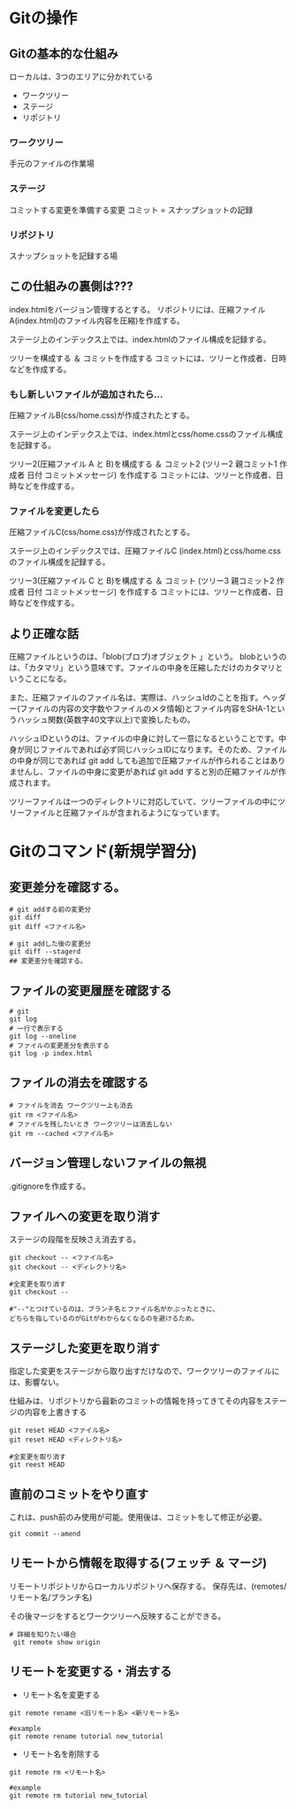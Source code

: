 # Gitの操作

## Gitの基本的な仕組み
 ローカルは、3つのエリアに分かれている
 + ワークツリー
 + ステージ
 + リポジトリ

### ワークツリー
 手元のファイルの作業場

### ステージ
 コミットする変更を準備する変更
 コミット = スナップショットの記録

### リポジトリ
 スナップショットを記録する場

## この仕組みの裏側は???
 index.htmlをバージョン管理するとする。
 リポジトリには、圧縮ファイルA(index.html)のファイル内容を圧縮)を作成する。

 ステージ上のインデックス上では、index.htmlのファイル構成を記録する。

 ツリーを構成する ＆ コミットを作成する 
 コミットには、ツリーと作成者、日時などを作成する。

### もし新しいファイルが追加されたら...
 圧縮ファイルB(css/home.css)が作成されたとする。

 ステージ上のインデックス上では、index.htmlとcss/home.cssのファイル構成を記録する。
 
 ツリー2(圧縮ファイル A と B)を構成する ＆ コミット2 (ツリー2 親コミット1 作成者 日付 コミットメッセージ) を作成する 
 コミットには、ツリーと作成者、日時などを作成する。

### ファイルを変更したら 
 圧縮ファイルC(css/home.css)が作成されたとする。

 ステージ上のインデックスでは、圧縮ファイルC (index.html)とcss/home.cssのファイル構成を記録する。
 
 ツリー3(圧縮ファイル C と B)を構成する ＆ コミット (ツリー3 親コミット2 作成者 日付 コミットメッセージ) を作成する 
 コミットには、ツリーと作成者、日時などを作成する。
 
## より正確な話
 圧縮ファイルというのは、「blob(ブロブ)オブジェクト 」という。 blobというのは、「カタマリ」という意味です。ファイルの中身を圧縮しただけのカタマリということになる。

 また、圧縮ファイルのファイル名は、実際は、ハッシュIdのことを指す。ヘッダー(ファイルの内容の文字数やファイルのメタ情報)とファイル内容をSHA-1というハッシュ関数(英数字40文字以上)で変換したもの。

 ハッシュIDというのは、ファイルの中身に対して一意になるということです。中身が同じファイルであれば必ず同じハッシュIDになります。そのため、ファイルの中身が同じであれば git add しても追加で圧縮ファイルが作られることはありませんし、ファイルの中身に変更があれば git add すると別の圧縮ファイルが作成されます。

 ツリーファイルは一つのディレクトリに対応していて、ツリーファイルの中にツリーファイルと圧縮ファイルが含まれるようになっています。

# Gitのコマンド(新規学習分)
 ## 変更差分を確認する。
 ```
 # git addする前の変更分
 git diff
 git diff <ファイル名>

 # git addした後の変更分
 git diff --stagerd
 ## 変更差分を確認する。
 ```
 ## ファイルの変更履歴を確認する
 ```
 # git 
 git log
 # 一行で表示する
 git log --oneline
 # ファイルの変更差分を表示する
 git log -p index.html
 ```
 ## ファイルの消去を確認する
 ```
 # ファイルを消去 ワークツリー上も消去
 git rm <ファイル名>
 # ファイルを残したいとき ワークツリーは消去しない
 git rm --cached <ファイル名>
 ```

 ## バージョン管理しないファイルの無視

 .gitignoreを作成する。 

 ## ファイルへの変更を取り消す
 ステージの段階を反映さえ消去する。
 ```
 git checkout -- <ファイル名>
 git checkout -- <ディレクトリ名>
 
 #全変更を取り消す
 git checkout --

 #"--"とつけているのは、ブランチ名とファイル名がかぶったときに、
 どちらを指しているのがGitがわからなくなるのを避けるため。
 ```
 ## ステージした変更を取り消す
指定した変更をステージから取り出すだけなので、ワークツリーのファイルには、影響ない。

仕組みは、リポジトリから最新のコミットの情報を持ってきてその内容をステージの内容を上書きする
 ```
 git reset HEAD <ファイル名>
 git reset HEAD <ディレクトリ名>

 #全変更を取り消す
 git reest HEAD
 ```

 ## 直前のコミットをやり直す
これは、push前のみ使用が可能。使用後は、コミットをして修正が必要。

 ``` 
 git commit --amend 
 ```

 ## リモートから情報を取得する(フェッチ ＆ マージ)

 リモートリポジトリからローカルリポジトリへ保存する。
 保存先は、(remotes/リモート名/ブランチ名)
 
 その後マージをするとワークツリーへ反映することができる。

 ```
 # 詳細を知りたい場合
  git remote show origin
 ```

 ## リモートを変更する・消去する
+ リモート名を変更する 
 ```
 git remote rename <旧リモート名> <新リモート名>

 #example 
 git remote rename tutorial new_tutorial
 ```
 + リモート名を削除する
 ```
 git remote rm <リモート名>

 #example 
 git remote rm tutorial new_tutorial
 ```

